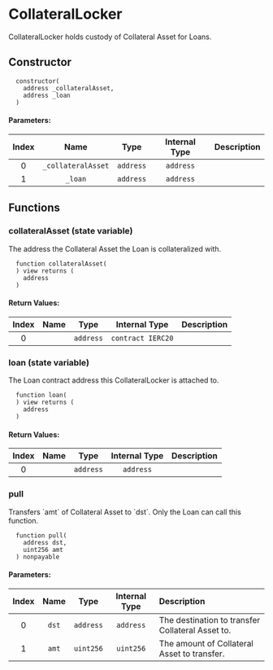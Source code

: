# CollateralLocker

CollateralLocker holds custody of Collateral Asset for Loans.

## Constructor




```solidity
  constructor(
    address _collateralAsset,
    address _loan
  )
```

#### Parameters:
| Index | Name | Type | Internal Type | Description |
| :---: | :--: | :--: | :-----------: | :---------- |
| 0 | `_collateralAsset` | `address` | `address` | 
| 1 | `_loan` | `address` | `address` | 



## Functions

### collateralAsset (state variable)

The address the Collateral Asset the Loan is collateralized with.

```solidity
  function collateralAsset(
  ) view returns (
    address
  )
```



#### Return Values:
| Index | Name | Type | Internal Type | Description |
| :---: | :--: | :--: | :-----------: | :---------- |
| 0 |  | `address` | `contract IERC20` | 


### loan (state variable)

The Loan contract address this CollateralLocker is attached to.

```solidity
  function loan(
  ) view returns (
    address
  )
```



#### Return Values:
| Index | Name | Type | Internal Type | Description |
| :---: | :--: | :--: | :-----------: | :---------- |
| 0 |  | `address` | `address` | 


### pull 

Transfers &#x60;amt&#x60; of Collateral Asset to &#x60;dst&#x60;. Only the Loan can call this function. 

```solidity
  function pull(
    address dst,
    uint256 amt
  ) nonpayable
```

#### Parameters:
| Index | Name | Type | Internal Type | Description |
| :---: | :--: | :--: | :-----------: | :---------- |
| 0 | `dst` | `address` | `address` | The destination to transfer Collateral Asset to.
| 1 | `amt` | `uint256` | `uint256` | The amount of Collateral Asset to transfer.




